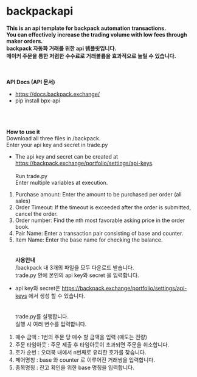 # backpackapi
**This is an api template for backpack automation transactions.** <br>
**You can effectively increase the trading volume with low fees through maker orders.**<br>
**backpack 자동화 거래를 위한 api 템플릿입니다.**<br>
**메이커 주문을 통한 저렴한 수수료로 거래볼륨을 효과적으로 늘릴 수 있습니다.**
<br><br><br>

**API Docs (API 문서)**<br>
- https://docs.backpack.exchange/<br>
- pip install bpx-api<br>
<br><br><br>

**How to use it**<br>
 Download all three files in /backpack.<br>
 Enter your api key and secret in trade.py<br>
* The api key and secret can be created at https://backpack.exchange/portfolio/settings/api-keys.
<br><br>
Run trade.py<br>
Enter multiple variables at execution.<br>
1. Purchase amount: Enter the amount to be purchased per order (all sales)<br>
2. Order Timeout: If the timeout is exceeded after the order is submitted, cancel the order.<br>
3. Order number: Find the nth most favorable asking price in the order book.<br>
4. Pair Name: Enter a transaction pair consisting of base and counter.<br>
5. Item Name: Enter the base name for checking the balance.<br>
<br><br>
**사용안내**<br>
/backpack 내 3개의 파일을 모두 다운로드 받습니다.<br>
trade.py 안에 본인의 api key와 secret 을 입력합니다.<br>
* api key와 secret은 https://backpack.exchange/portfolio/settings/api-keys 에서 생성 할 수 있습니다.<br>
<br><br>
trade.py를 실행합니다.<br>
실행 시 여러 변수를 입력합니다.<br>
1. 매수 금액 : 1번의 주문 당 매수 할 금액을 입력 (매도는 전량)<br>
2. 주문 타임아웃 : 주문 제출 후 타임아웃이 초과되면 주문을 취소합니다.<br>
3. 호가 순번 : 오더북 내에서 n번째로 유리한 호가를 찾습니다.<br>
4. 페어명칭 : base 와 counter 로 이루어진 거래쌍을 입력합니다.<br>
5. 종목명칭 : 잔고 확인을 위한 base 명칭을 입력합니다.<br>
